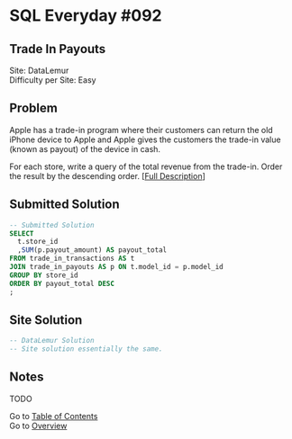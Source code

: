 # SQL Everyday \#092

## Trade In Payouts

Site: DataLemur\
Difficulty per Site: Easy

## Problem

Apple has a trade-in program where their customers can return the old iPhone device to Apple and Apple gives the customers the trade-in value (known as payout) of the device in cash.

For each store, write a query of the total revenue from the trade-in. Order the result by the descending order. [[Full Description](https://datalemur.com/questions/trade-in-payouts)]

## Submitted Solution

```sql
-- Submitted Solution
SELECT
  t.store_id
  ,SUM(p.payout_amount) AS payout_total
FROM trade_in_transactions AS t 
JOIN trade_in_payouts AS p ON t.model_id = p.model_id
GROUP BY store_id
ORDER BY payout_total DESC
;
```

## Site Solution

```sql
-- DataLemur Solution 
-- Site solution essentially the same.
```

## Notes

TODO

Go to [Table of Contents](/README.md#contents)\
Go to [Overview](/README.md)
